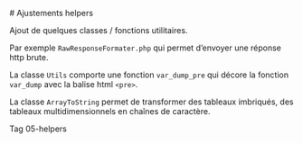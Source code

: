 # Ajustements helpers

Ajout de quelques classes / fonctions utilitaires.

Par exemple `RawResponseFormater.php` qui permet d’envoyer une réponse http brute.

La classe `Utils` comporte une fonction `var_dump_pre` qui décore la fonction `var_dump` avec la balise html `<pre>`.

La classe `ArrayToString` permet de transformer des tableaux imbriqués, des tableaux multidimensionnels en chaînes de caractère.

Tag 05-helpers